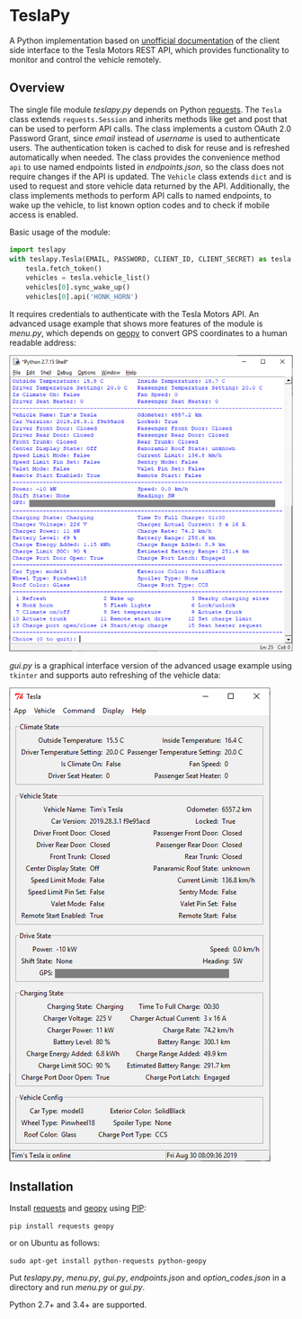 # TeslaPy

A Python implementation based on [unofficial documentation](https://tesla-api.timdorr.com/) of the client side interface to the Tesla Motors REST API, which provides functionality to monitor and control the vehicle remotely.

## Overview

The single file module *teslapy.py* depends on Python [requests](https://pypi.org/project/requests/). The `Tesla` class extends `requests.Session` and inherits methods like get and post that can be used to perform API calls. The class implements a custom OAuth 2.0 Password Grant, since *email* instead of *username* is used to authenticate users. The authentication token is cached to disk for reuse and is refreshed automatically when needed. The class provides the convenience method `api` to use named endpoints listed in *endpoints.json*, so the class does not require changes if the API is updated. The `Vehicle` class extends `dict` and is used to request and store vehicle data returned by the API. Additionally, the class implements methods to perform API calls to named endpoints, to wake up the vehicle, to list known option codes and to check if mobile access is enabled.

Basic usage of the module:

```python
import teslapy
with teslapy.Tesla(EMAIL, PASSWORD, CLIENT_ID, CLIENT_SECRET) as tesla:
	tesla.fetch_token()
	vehicles = tesla.vehicle_list()
	vehicles[0].sync_wake_up()
	vehicles[0].api('HONK_HORN')
```

It requires credentials to authenticate with the Tesla Motors API. An advanced usage example that shows more features of the module is *menu.py*, which depends on [geopy](https://pypi.org/project/geopy/) to convert GPS coordinates to a human readable address:

![](media/menu.png)

*gui.py* is a graphical interface version of the advanced usage example using `tkinter` and supports auto refreshing of the vehicle data:

![](media/gui.png)

## Installation

Install [requests](https://pypi.org/project/requests/) and [geopy](https://pypi.org/project/geopy/) using [PIP](https://pypi.org/project/pip/):

`pip install requests geopy`

or on Ubuntu as follows:

`sudo apt-get install python-requests python-geopy`

Put *teslapy.py*, *menu.py*, *gui.py*, *endpoints.json* and *option_codes.json* in a directory and run *menu.py* or *gui.py*.

Python 2.7+ and 3.4+ are supported.